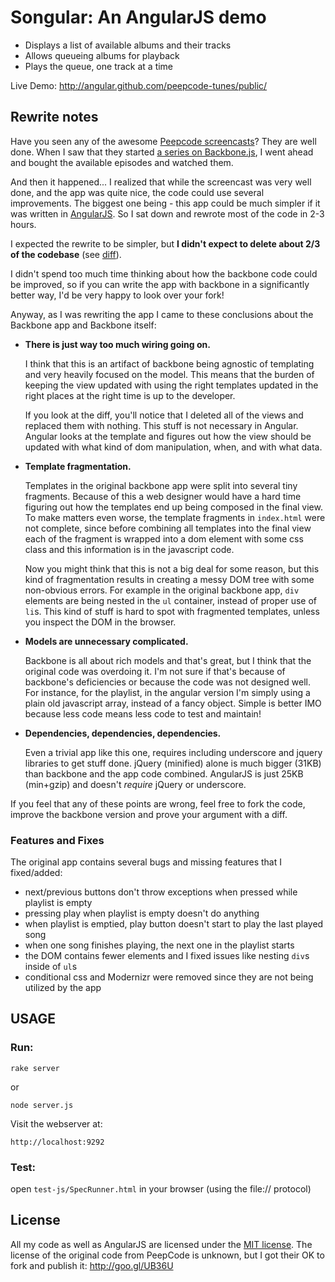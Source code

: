 # Songular: An AngularJS demo

- Displays a list of available albums and their tracks
- Allows queueing albums for playback
- Plays the queue, one track at a time

Live Demo: <http://angular.github.com/peepcode-tunes/public/>


## Rewrite notes

Have you seen any of the awesome [Peepcode screencasts](http://peepcode.com/)? They are well done.
When I saw that they started [a series on Backbone.js](http://peepcode.com/products/backbone-ii), I
went ahead and bought the available episodes and watched them.

And then it happened... I realized that while the screencast was very well done, and the app was
quite nice, the code could use several improvements. The biggest one being - this app could be much
simpler if it was written in [AngularJS](http://angularjs.org). So I sat down and rewrote most of
the code in 2-3 hours.

I expected the rewrite to be simpler, but **I didn't expect to delete about 2/3 of the codebase**
(see [diff]).

I didn't spend too much time thinking about how the backbone code could be improved, so if you can
write the app with backbone in a significantly better way, I'd be very happy to look over your fork!

Anyway, as I was rewriting the app I came to these conclusions about the Backbone app and Backbone
itself:

- **There is just way too much wiring going on.**

  I think that this is an artifact of backbone being agnostic of templating and very heavily focused
  on the model. This means that the burden of keeping the view updated with using the right
  templates updated in the right places at the right time is up to the developer.

  If you look at the diff, you'll notice that I deleted all of the views and replaced them with
  nothing. This stuff is not necessary in Angular. Angular looks at the template and figures out
  how the view should be updated with what kind of dom manipulation, when, and with what data.

- **Template fragmentation.**

  Templates in the original backbone app were split into several tiny fragments. Because of this a
  web designer would have a hard time figuring out how the templates end up being composed in the
  final view. To make matters even worse, the template fragments in `index.html` were not complete,
  since before combining all templates into the final view each of the fragment is wrapped into a
  dom element with some css class and this information is in the javascript code.

  Now you might think that this is not a big deal for some reason, but this kind of fragmentation
  results in creating a messy DOM tree with some non-obvious errors. For example in the original
  backbone app, `div` elements are being nested in the `ul` container, instead of proper use of
  `li`s. This kind of stuff is hard to spot with fragmented templates, unless you inspect the DOM
  in the browser.

- **Models are unnecessary complicated.**

  Backbone is all about rich models and that's great, but I think that the original code was
  overdoing it. I'm not sure if that's because of backbone's deficiencies or because the code was
  not designed well. For instance, for the playlist, in the angular version I'm simply using a plain
  old javascript array, instead of a fancy object. Simple is better IMO because less code means
  less code to test and maintain!

- **Dependencies, dependencies, dependencies.**

  Even a trivial app like this one, requires including underscore and jquery libraries to get stuff
  done. jQuery (minified) alone is much bigger (31KB) than backbone and the app code combined.
  AngularJS is just 25KB (min+gzip) and doesn't *require* jQuery or underscore.


If you feel that any of these points are wrong, feel free to fork the code, improve the backbone
version and prove your argument with a diff.


### Features and Fixes

The original app contains several bugs and missing features that I fixed/added:

- next/previous buttons don't throw exceptions when pressed while playlist is empty
- pressing play when playlist is empty doesn't do anything
- when playlist is emptied, play button doesn't start to play the last played song
- when one song finishes playing, the next one in the playlist starts
- the DOM contains fewer elements and I fixed issues like nesting `div`s inside of `ul`s
- conditional css and Modernizr were removed since they are not being utilized by the app


## USAGE

### Run:

    rake server
or

    node server.js

Visit the webserver at:

    http://localhost:9292


### Test:

open `test-js/SpecRunner.html` in your browser (using the file:// protocol)


## License

All my code as well as AngularJS are licensed under the [MIT license]. The license of the original
code from PeepCode is unknown, but I got their OK to fork and publish it: http://goo.gl/UB36U

[diff]: https://github.com/angular/peepcode-tunes/commit/87dfa695d9981b1fc439c6cf4ed32f77970faf8f
[MIT license]: https://github.com/angular/angular.js/blob/master/LICENSE
